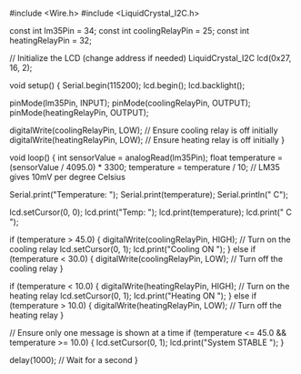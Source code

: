 #include <Wire.h>
#include <LiquidCrystal_I2C.h>

const int lm35Pin = 34;
const int coolingRelayPin = 25;
const int heatingRelayPin = 32;

// Initialize the LCD (change address if needed)
LiquidCrystal_I2C lcd(0x27, 16, 2);

void setup() {
  Serial.begin(115200);
  lcd.begin();
  lcd.backlight();

  pinMode(lm35Pin, INPUT);
  pinMode(coolingRelayPin, OUTPUT);
  pinMode(heatingRelayPin, OUTPUT);

  digitalWrite(coolingRelayPin, LOW); // Ensure cooling relay is off initially
  digitalWrite(heatingRelayPin, LOW); // Ensure heating relay is off initially
}

void loop() {
  int sensorValue = analogRead(lm35Pin);
  float temperature = (sensorValue / 4095.0) * 3300;
  temperature = temperature / 10; // LM35 gives 10mV per degree Celsius

  Serial.print("Temperature: ");
  Serial.print(temperature);
  Serial.println(" C");

  lcd.setCursor(0, 0);
  lcd.print("Temp: ");
  lcd.print(temperature);
  lcd.print(" C  ");

  if (temperature > 45.0) {
    digitalWrite(coolingRelayPin, HIGH); // Turn on the cooling relay
    lcd.setCursor(0, 1);
    lcd.print("Cooling ON ");
  } else if (temperature < 30.0) {
    digitalWrite(coolingRelayPin, LOW); // Turn off the cooling relay
  }

  if (temperature < 10.0) {
    digitalWrite(heatingRelayPin, HIGH); // Turn on the heating relay
    lcd.setCursor(0, 1);
    lcd.print("Heating ON ");
  } else if (temperature > 10.0) {
    digitalWrite(heatingRelayPin, LOW); // Turn off the heating relay
  }

  // Ensure only one message is shown at a time
  if (temperature <= 45.0 && temperature >= 10.0) {
    lcd.setCursor(0, 1);
    lcd.print("System STABLE ");
  }

  delay(1000); // Wait for a second
}
